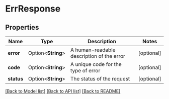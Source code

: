 # ErrResponse

## Properties

Name | Type | Description | Notes
------------ | ------------- | ------------- | -------------
**error** | Option<**String**> | A human-readable description of the error | [optional]
**code** | Option<**String**> | A unique code for the type of error | [optional]
**status** | Option<**String**> | The status of the request | [optional]

[[Back to Model list]](../README.md#documentation-for-models) [[Back to API list]](../README.md#documentation-for-api-endpoints) [[Back to README]](../README.md)


